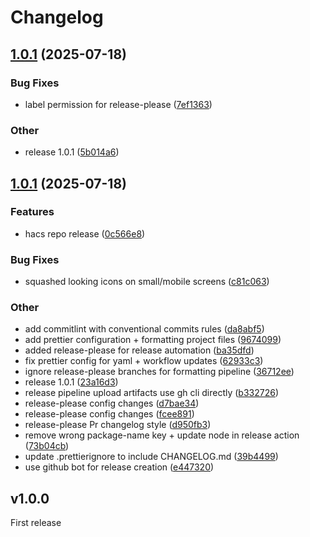 # Changelog

## [1.0.1](https://github.com/unbekannt3/room-card-minimalist/compare/v1.0.1...v1.0.1) (2025-07-18)


### Bug Fixes

* label permission for release-please ([7ef1363](https://github.com/unbekannt3/room-card-minimalist/commit/7ef1363f391acf11c792101aca27432c8524fda7))


### Other

* release 1.0.1 ([5b014a6](https://github.com/unbekannt3/room-card-minimalist/commit/5b014a664c3d9a564c288bb6900eb0a4b1d7fca2))

## [1.0.1](https://github.com/unbekannt3/room-card-minimalist/compare/v1.0.0...v1.0.1) (2025-07-18)


### Features

* hacs repo release ([0c566e8](https://github.com/unbekannt3/room-card-minimalist/commit/0c566e8255850eb2300ec6bb5c37c5a63740e869))


### Bug Fixes

* squashed looking icons on small/mobile screens ([c81c063](https://github.com/unbekannt3/room-card-minimalist/commit/c81c063fbd7a23ce13e1115aa13832a0aa9a9830))


### Other

* add commitlint with conventional commits rules ([da8abf5](https://github.com/unbekannt3/room-card-minimalist/commit/da8abf56246e0220612ada9d4b807affcb159619))
* add prettier configuration + formatting project files ([9674099](https://github.com/unbekannt3/room-card-minimalist/commit/96740999f039d682be0afe2eb811e4437ecb30fb))
* added release-please for release automation ([ba35dfd](https://github.com/unbekannt3/room-card-minimalist/commit/ba35dfdd7d2f0327fa41c2ef5281259b44ee5304))
* fix prettier config for yaml + workflow updates ([62933c3](https://github.com/unbekannt3/room-card-minimalist/commit/62933c3c818e8947d3f5d23c93ab8823a0c82393))
* ignore release-please branches for formatting pipeline ([36712ee](https://github.com/unbekannt3/room-card-minimalist/commit/36712eee01bde9df1dd4db7406248a9b4c4b0ccd))
* release 1.0.1 ([23a16d3](https://github.com/unbekannt3/room-card-minimalist/commit/23a16d363163c1a8e3ebe5ff1fec8c224c0000fb))
* release pipeline upload artifacts use gh cli directly ([b332726](https://github.com/unbekannt3/room-card-minimalist/commit/b332726ecc0a46c92b9611afb74110679796ffce))
* release-please config changes ([d7bae34](https://github.com/unbekannt3/room-card-minimalist/commit/d7bae34eaa837a6a9da4674cd255f558ea245b1e))
* release-please config changes ([fcee891](https://github.com/unbekannt3/room-card-minimalist/commit/fcee891fa32a994f3ef4b529708e669c3adcaa55))
* release-please Pr changelog style ([d950fb3](https://github.com/unbekannt3/room-card-minimalist/commit/d950fb3cc1ab66363ec1878bc7dc79bb5e0ca2a4))
* remove wrong package-name key + update node in release action ([73b04cb](https://github.com/unbekannt3/room-card-minimalist/commit/73b04cb392d7ca39d85eab9fe07e66939653f038))
* update .prettierignore to include CHANGELOG.md ([39b4499](https://github.com/unbekannt3/room-card-minimalist/commit/39b449961262420cf3af5872ca58d236f3e44322))
* use github bot for release creation ([e447320](https://github.com/unbekannt3/room-card-minimalist/commit/e447320e8467a10974248d68a2c211684026e7c4))

## v1.0.0

First release
